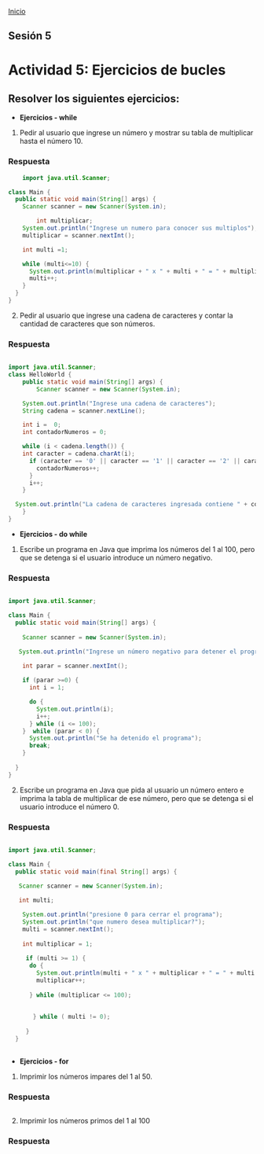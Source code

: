 <!-- No borrar o modificar -->
[Inicio](./index.md)

## Sesión 5 


<!-- Su documentación aquí -->

# Actividad 5: Ejercicios de bucles
## Resolver los siguientes ejercicios:

- __Ejercicios - while__
1. Pedir al usuario que ingrese un número y mostrar su tabla de multiplicar hasta el número 10.

### Respuesta  

``` java copy
    import java.util.Scanner;

class Main {
  public static void main(String[] args) {
    Scanner scanner = new Scanner(System.in);

        int multiplicar;
    System.out.println("Ingrese un numero para conocer sus multiplos");
    multiplicar = scanner.nextInt();

    int multi =1;

    while (multi<=10) {
      System.out.println(multiplicar + " x " + multi + " = " + multiplicar * multi);
      multi++;
    }
  }
}

```


 2. Pedir al usuario que ingrese una cadena de caracteres y contar la cantidad de caracteres que son números.

### Respuesta  

``` java copy

import java.util.Scanner;
class HelloWorld {
    public static void main(String[] args) {
        Scanner scanner = new Scanner(System.in);

    System.out.println("Ingrese una cadena de caracteres");
    String cadena = scanner.nextLine();

    int i =  0;
    int contadorNumeros = 0;

    while (i < cadena.length()) {
    int caracter = cadena.charAt(i);
      if (caracter == '0' || caracter == '1' || caracter == '2' || caracter == '3' || caracter == '4' || caracter == '5' || caracter == '6' || caracter == '7' || caracter == '8' || caracter == '9') {
        contadorNumeros++;
      }
      i++;
    }

  System.out.println("La cadena de caracteres ingresada contiene " + contadorNumeros + "numeros.");
    }
}

```

- __Ejercicios - do while__
1. Escribe un programa en Java que imprima los números del 1 al 100, pero que se detenga si el usuario introduce un número negativo.

### Respuesta  

``` java copy

import java.util.Scanner;

class Main {
  public static void main(String[] args) {
    
    Scanner scanner = new Scanner(System.in);

   System.out.println("Ingrese un número negativo para detener el programa.");
        
    int parar = scanner.nextInt();

    if (parar >=0) {
      int i = 1;

      do {
        System.out.println(i);
        i++;
      } while (i <= 100);
    }  while (parar < 0) {
      System.out.println("Se ha detenido el programa");
      break;
    } 
    
  }
}

```

 2. Escribe un programa en Java que pida al usuario un número entero e imprima la tabla de multiplicar de ese número, pero que se detenga si el usuario introduce el número 0.

### Respuesta  

``` java copy

import java.util.Scanner;

class Main {
  public static void main(final String[] args) {
    
   Scanner scanner = new Scanner(System.in);

   int multi;

    System.out.println("presione 0 para cerrar el programa");
    System.out.println("que numero desea multiplicar?");
    multi = scanner.nextInt();
    
    int multiplicar = 1;
    
     if (multi >= 1) {
      do {
        System.out.println(multi + " x " + multiplicar + " = " + multi * multiplicar );
        multiplicar++;
        
      } while (multiplicar <= 100); 
       
         
       } while ( multi != 0);
      
     }
  }
  
```

- __Ejercicios - for__
1. Imprimir los números impares del 1 al 50.

### Respuesta  

``` java copy


```

 2. Imprimir los números primos del 1 al 100

### Respuesta  

``` java copy


```





